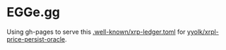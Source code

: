 # EGGe.gg

Using gh-pages to serve this [.well-known/xrp-ledger.toml]() for
[yyolk/xrpl-price-persist-oracle](https://github.com/yyolk/xrpl-price-persist-oracle).
